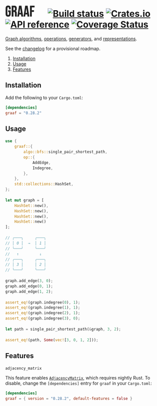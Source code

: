 # ![Graaf!](/logo.png "Graaf") &emsp; [![Build status](https://github.com/bsdrks/graaf/actions/workflows/rust.yml/badge.svg)](https://github.com/bsdrks/graaf/actions) [![Crates.io](https://img.shields.io/crates/v/graaf.svg)](https://crates.io/crates/graaf) [![API reference](https://docs.rs/graaf/badge.svg)](https://docs.rs/graaf) [![Coverage Status](https://coveralls.io/repos/github/bsdrks/graaf/badge.svg?branch=main)](https://coveralls.io/github/bsdrks/graaf?branch=main)

[Graph algorithms](https://docs.rs/graaf/latest/graaf/algo/index.html), [operations](https://docs.rs/graaf/latest/graaf/op/index.html), [generators](https://docs.rs/graaf/latest/graaf/gen/index.html), and [representations](https://docs.rs/graaf/latest/graaf/repr/index.html).

See the [changelog](https://github.com/bsdrks/graaf/blob/main/CHANGELOG.md#provisional-roadmap) for a provisional roadmap.

1. [Installation](#installation)
2. [Usage](#usage)
3. [Features](#features)

## Installation

Add the following to your `Cargo.toml`:

```toml
[dependencies]
graaf = "0.28.2"
```

## Usage

```rust
use {
    graaf::{
        algo::bfs::single_pair_shortest_path,
        op::{
            AddEdge,
            Indegree,
        },
    },
    std::collections::HashSet,
};

let mut graph = [
    HashSet::new(), 
    HashSet::new(), 
    HashSet::new(), 
    HashSet::new()
];

// ╭───╮     ╭───╮
// │ 0 │  →  │ 1 │
// ╰───╯     ╰───╯
//   ↑         ↓
// ╭───╮     ╭───╮
// │ 3 │     │ 2 │
// ╰───╯     ╰───╯

graph.add_edge(3, 0);
graph.add_edge(0, 1);
graph.add_edge(1, 2);

assert_eq!(graph.indegree(0), 1);
assert_eq!(graph.indegree(1), 1);
assert_eq!(graph.indegree(2), 1);
assert_eq!(graph.indegree(3), 0);

let path = single_pair_shortest_path(&graph, 3, 2);

assert_eq!(path, Some(vec![3, 0, 1, 2]));
```

## Features

`adjacency_matrix`

This feature enables [`AdjacencyMatrix`](https://docs.rs/graaf/latest/graaf/repr/adjacency_matrix/struct.AdjacencyMatrix.html), which requires nightly Rust. To disable, change the `[dependencies]` entry for `graaf` in your `Cargo.toml`:

```toml
[dependencies]
graaf = { version = "0.28.2", default-features = false }
```
